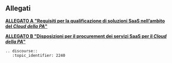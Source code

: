 ## Allegati

[**ALLEGATO A "Requisiti per la qualificazione di soluzioni SaaS nell’ambito
del _Cloud della PA_"**](../allegato_a_qualificazione_SaaS_v6.html)

[**ALLEGATO B "Disposizioni per il procurement dei servizi SaaS per il _Cloud
della PA_"**](http://www.consip.it/sites/consip.it/files/Disposizioni%20per%20il%20procurement%20servizi%20SaaS%20per%20il%20Cloud%20della%20PA.PDF)

```eval_rst
.. discourse::
   :topic_identifier: 2240
```
